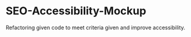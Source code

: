 # SEO-Accessibility-Mockup
Refactoring given code to meet criteria given and improve accessibility. 
